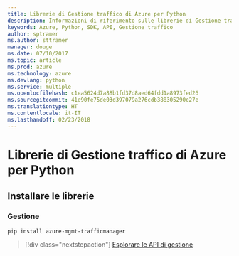 ```yaml
---
title: Librerie di Gestione traffico di Azure per Python
description: Informazioni di riferimento sulle librerie di Gestione traffico di Azure per Python
keywords: Azure, Python, SDK, API, Gestione traffico
author: sptramer
ms.author: sttramer
manager: douge
ms.date: 07/10/2017
ms.topic: article
ms.prod: azure
ms.technology: azure
ms.devlang: python
ms.service: multiple
ms.openlocfilehash: c1ea5624d7a88b1fd37d8aed64fdd1a8973fed26
ms.sourcegitcommit: 41e90fe75de03d397079a276cdb388305290e27e
ms.translationtype: HT
ms.contentlocale: it-IT
ms.lasthandoff: 02/23/2018
---
```

# <a name="azure-traffic-manager-libraries-for-python"></a>Librerie di Gestione traffico di Azure per Python

## <a name="install-the-libraries"></a>Installare le librerie


### <a name="management"></a>Gestione

```bash
pip install azure-mgmt-trafficmanager
```
> [!div class="nextstepaction"]
> [Esplorare le API di gestione](/python/api/overview/azure/trafficmanager/management)